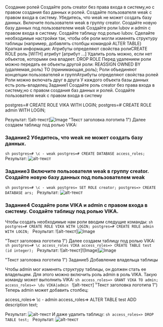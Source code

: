 Создание ролей
Создайте роль creator без права входа в систему,но с правом создания баз данных и ролей. Создайте пользователя weak с правом входа в систему.
Убедитесь, что weak не может создать базу данных.
Включите пользователя weak в группу creator. Создайте новую базу данных под пользователем weak
Создайте роли lubov и admin с правом входа в систему. Создайте таблицу под ролью lubov.
Сделайте необходимые настройки так, чтобы обе роли могли изменять структуру таблицы (например, добавлять столбцы командой ALTER TABLE)
Краткая информация:
Атрибуты определяют свойства ролиCREATE ROLE роль [WITH] атрибут [атрибут ...]
Удалить роль можно, если нет объектов, которыми она владеет. DROP ROLE
Перед удалением роли можно передать ее объекты другой роли: REASSIGN OWNED BY (удаляемая_роль) TO (принимающая_роль);
Роли объединяют концепции пользователей и группАтрибуты определяют свойства ролей
Роли можно включать друг в друга
У каждого объекта базы данных есть роль-владелец
Задание1
Создайте роль creator без права входа в систему,но с правом создания баз данных и ролей. Создайте пользователя weak с правом входа в систему

postgres=# CREATE ROLE VIKA WITH LOGIN;
postgres=# CREATE ROLE admin WITH LOGIN;

Результат: ![alt-текст]![Image](https://user-images.githubusercontent.com/113884036/206639255-33e63d4f-998f-4f48-92c3-12095f642aed.png)
 "Текст заголовка логотипа 1")
Далее создаем таблицу под ролью VIKA:
### Задание2 Убедитесь, что weak не может создать базу данных.
```sh postgres=# \c - weak postgres=# CREATE DATABASE access_roles; ```
Результат: ![alt-текст](https://sun9-36.userapi.com/impg/_kG-t2NMPZIDlfJ3u7maTEVBW4c1kTry6Y5Wpw/V6Zn66Kv-p4.jpg?size=493x82&quality=96&sign=7a97b8870fbf02144635c0cbae738688&type=album "Текст заголовка логотипа 1")
### Задание3 Включите пользователя weak в группу creator. Создайте новую базу данных под пользователем weak
```sh postgres=# \c - weak postgres= SET ROLE creator; postgres=> CREATE DATABASE ars; ```
Результат: ![alt-текст](https://sun9-31.userapi.com/impg/wiUNUXQ0DTNzyTyDpdBu34RscqfzDO-VBA6cEA/qAtPbkHLj2I.jpg?size=492x159&quality=96&sign=866964216eb2cf1ac6935fa1ab1e602f&type=album "Текст заголовка логотипа 1")
### Задание4 Создайте роли VIKA и admin с правом входа в систему. Создайте таблицу под ролью VIKA.
Чтобы создать необходимые нам роли вводим следущие команды:
```sh postgres=# CREATE ROLE VIKA WITH LOGIN; postgres=# CREATE ROLE admin WITH LOGIN; ```
Результат: ![alt-текст]![Image](https://user-images.githubusercontent.com/113884036/206640104-2bbfb921-2fdf-43a6-b69c-9bf7cd7c5a5a.jpg)

 "Текст заголовка логотипа 1")
Далее создаем таблицу под ролью VIKA:
```sh postgres=# \c access_roles VIKA access_roles=> CREATE TABLE test (id integer); ```
Результат: ![alt-текст]![Image]![Image](https://user-images.githubusercontent.com/113884036/206642010-4bbd9a52-4886-473d-bca1-329fad6f938b.jpg)

 "Текст заголовка логотипа 1")
Задание5
Добавление владельца таблицы

Чтобы admin мог изменять структуру таблицы, он должен стать ее владельцем. Для этого можно включить роль admin в роль VIKA. Такую команду может выполнить VIKA:
```sh access_roles=> GRANT VIKA TO admin; access_roles=> \du VIKA|admin ```
![alt-текст] "Текст заголовка логотипа 1")
Теперь admin может добавить столбец:

access_roles=> \c - admin 
access_roles=> ALTER TABLE test ADD description text;

Результат: ![alt-текст](https://sun9-8.userapi.com/impg/oGsLRPuqayiOHo1EScwNFREB_WnQn0wq8ip-yg/sZFy1ZCZDx4.jpg?size=492x77&quality=96&sign=80386e9953e3b9e4c620959e75fd3dfb&type=album "Текст заголовка логотипа 1")
И даже удалить таблицу: ```sh access_roles=> DROP TABLE test; ```
Результат: ![alt-текст](https://sun9-79.userapi.com/impg/QV0AQIwN8cAmRJvViODGCbOPh8cfPRcMAhk0yA/QO6fbdQIYdc.jpg?size=488x46&quality=96&sign=ba8a9243082d22d4766f255e0f5f945d&type=album "Текст заголовка логотипа 1")